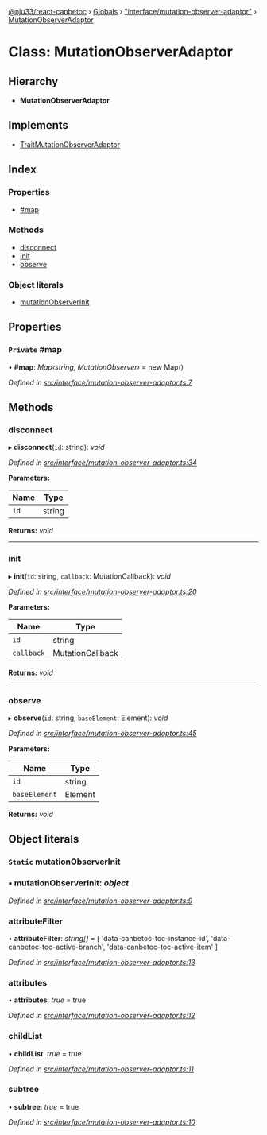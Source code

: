 [@nju33/react-canbetoc](../README.md) › [Globals](../globals.md) › ["interface/mutation-observer-adaptor"](../modules/_interface_mutation_observer_adaptor_.md) › [MutationObserverAdaptor](_interface_mutation_observer_adaptor_.mutationobserveradaptor.md)

# Class: MutationObserverAdaptor

## Hierarchy

* **MutationObserverAdaptor**

## Implements

* [TraitMutationObserverAdaptor](../interfaces/_entities_mutation_observer_adaptor_.traitmutationobserveradaptor.md)

## Index

### Properties

* [#map](_interface_mutation_observer_adaptor_.mutationobserveradaptor.md#private-#map)

### Methods

* [disconnect](_interface_mutation_observer_adaptor_.mutationobserveradaptor.md#disconnect)
* [init](_interface_mutation_observer_adaptor_.mutationobserveradaptor.md#init)
* [observe](_interface_mutation_observer_adaptor_.mutationobserveradaptor.md#observe)

### Object literals

* [mutationObserverInit](_interface_mutation_observer_adaptor_.mutationobserveradaptor.md#static-mutationobserverinit)

## Properties

### `Private` #map

• **#map**: *Map‹string, MutationObserver›* = new Map()

*Defined in [src/interface/mutation-observer-adaptor.ts:7](https://github.com/nju33/react-canbetoc/blob/dbfcbaa/src/interface/mutation-observer-adaptor.ts#L7)*

## Methods

###  disconnect

▸ **disconnect**(`id`: string): *void*

*Defined in [src/interface/mutation-observer-adaptor.ts:34](https://github.com/nju33/react-canbetoc/blob/dbfcbaa/src/interface/mutation-observer-adaptor.ts#L34)*

**Parameters:**

Name | Type |
------ | ------ |
`id` | string |

**Returns:** *void*

___

###  init

▸ **init**(`id`: string, `callback`: MutationCallback): *void*

*Defined in [src/interface/mutation-observer-adaptor.ts:20](https://github.com/nju33/react-canbetoc/blob/dbfcbaa/src/interface/mutation-observer-adaptor.ts#L20)*

**Parameters:**

Name | Type |
------ | ------ |
`id` | string |
`callback` | MutationCallback |

**Returns:** *void*

___

###  observe

▸ **observe**(`id`: string, `baseElement`: Element): *void*

*Defined in [src/interface/mutation-observer-adaptor.ts:45](https://github.com/nju33/react-canbetoc/blob/dbfcbaa/src/interface/mutation-observer-adaptor.ts#L45)*

**Parameters:**

Name | Type |
------ | ------ |
`id` | string |
`baseElement` | Element |

**Returns:** *void*

## Object literals

### `Static` mutationObserverInit

### ▪ **mutationObserverInit**: *object*

*Defined in [src/interface/mutation-observer-adaptor.ts:9](https://github.com/nju33/react-canbetoc/blob/dbfcbaa/src/interface/mutation-observer-adaptor.ts#L9)*

###  attributeFilter

• **attributeFilter**: *string[]* = [
      'data-canbetoc-toc-instance-id',
      'data-canbetoc-toc-active-branch',
      'data-canbetoc-toc-active-item'
    ]

*Defined in [src/interface/mutation-observer-adaptor.ts:13](https://github.com/nju33/react-canbetoc/blob/dbfcbaa/src/interface/mutation-observer-adaptor.ts#L13)*

###  attributes

• **attributes**: *true* = true

*Defined in [src/interface/mutation-observer-adaptor.ts:12](https://github.com/nju33/react-canbetoc/blob/dbfcbaa/src/interface/mutation-observer-adaptor.ts#L12)*

###  childList

• **childList**: *true* = true

*Defined in [src/interface/mutation-observer-adaptor.ts:11](https://github.com/nju33/react-canbetoc/blob/dbfcbaa/src/interface/mutation-observer-adaptor.ts#L11)*

###  subtree

• **subtree**: *true* = true

*Defined in [src/interface/mutation-observer-adaptor.ts:10](https://github.com/nju33/react-canbetoc/blob/dbfcbaa/src/interface/mutation-observer-adaptor.ts#L10)*
